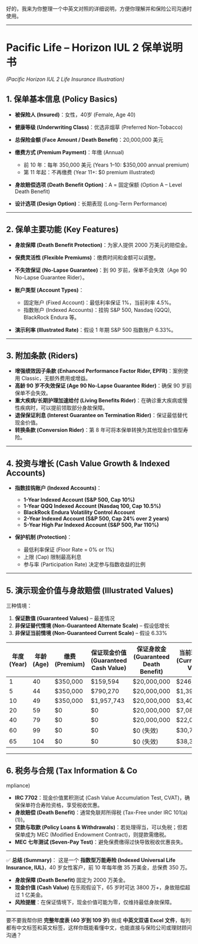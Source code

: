 好的，我来为你整理一个中英文对照的详细说明，方便你理解并和保险公司沟通时使用。

---

# **Pacific Life – Horizon IUL 2 保单说明书**

*(Pacific Horizon IUL 2 Life Insurance Illustration)*

## 1. 保单基本信息 (Policy Basics)

* **被保险人 (Insured)**：女性，40岁 (Female, Age 40)
* **健康等级 (Underwriting Class)**：优选非烟草 (Preferred Non-Tobacco)
* **总保险金额 (Face Amount / Death Benefit)**：20,000,000 美元
* **缴费方式 (Premium Payment)**：年缴 (Annual)

  * 前 10 年：每年 350,000 美元 (Years 1–10: \$350,000 annual premium)
  * 第 11 年起：不再缴费 (Year 11+: \$0 premium illustrated)
* **身故赔偿选项 (Death Benefit Option)**：A = 固定保额 (Option A – Level Death Benefit)
* **设计选项 (Design Option)**：长期表现 (Long-Term Performance)

---

## 2. 保单主要功能 (Key Features)

* **身故保障 (Death Benefit Protection)**：为家人提供 2000 万美元的赔偿金。
* **保费灵活性 (Flexible Premiums)**：缴费时间和金额可以调整。
* **不失效保证 (No-Lapse Guarantee)**：到 90 岁前，保单不会失效（Age 90 No-Lapse Guarantee Rider）。
* **账户类型 (Account Types)**：

  * 固定账户 (Fixed Account)：最低利率保证 1%，当前利率 4.5%。
  * 指数账户 (Indexed Accounts)：挂钩 S\&P 500, Nasdaq (QQQ), BlackRock Endura 等。
* **演示利率 (Illustrated Rate)**：假设 1 年期 S\&P 500 指数账户 6.33%。

---

## 3. 附加条款 (Riders)

* **增强绩效因子条款 (Enhanced Performance Factor Rider, EPFR)**：案例使用 Classic，无额外费用或增益。
* **高龄 90 岁不失效保证 (Age 90 No-Lapse Guarantee Rider)**：确保 90 岁前保单不会失效。
* **重大疾病/长期护理加速给付 (Living Benefits Rider)**：在确诊重大疾病或慢性疾病时，可以提前领取部分身故保障。
* **退保保证利息 (Interest Guarantee on Termination Rider)**：保证最低替代现金价值。
* **转换条款 (Conversion Rider)**：第 8 年可将本保单转换为其他现金价值型寿险。

---

## 4. 投资与增长 (Cash Value Growth & Indexed Accounts)

* **指数挂钩账户 (Indexed Accounts)**：

  * **1-Year Indexed Account (S\&P 500, Cap 10%)**
  * **1-Year QQQ Indexed Account (Nasdaq 100, Cap 10.5%)**
  * **BlackRock Endura Volatility Control Account**
  * **2-Year Indexed Account (S\&P 500, Cap 24% over 2 years)**
  * **5-Year High Par Indexed Account (S\&P 500, Par 110%)**
* **保护机制 (Protection)**：

  * 最低利率保证 (Floor Rate = 0% or 1%)
  * 上限 (Cap) 限制最高利息
  * 参与率 (Participation Rate) 决定参与指数收益的比例

---

## 5. 演示现金价值与身故赔偿 (Illustrated Values)

三种情境：

1. **保证数值 (Guaranteed Values)** – 最差情况
2. **非保证替代情境 (Non-Guaranteed Alternate Scale)** – 假设低增长
3. **非保证当前情境 (Non-Guaranteed Current Scale)** – 假设 6.33%

| 年度 (Year) | 年龄 (Age) | 缴费 (Premium) | 保证现金价值 (Guaranteed Cash Value) | 保证身故金 (Guaranteed Death Benefit) | 当前现金价值 (Current Cash Value) | 当前身故金 (Current Death Benefit) |
| --------- | -------- | ------------ | ------------------------------ | -------------------------------- | --------------------------- | ----------------------------- |
| 1         | 40       | \$350,000    | \$159,594                      | \$20,000,000                     | \$246,420                   | \$20,000,000                  |
| 5         | 44       | \$350,000    | \$790,270                      | \$20,000,000                     | \$1,391,560                 | \$20,000,000                  |
| 10        | 49       | \$350,000    | \$1,957,743                    | \$20,000,000                     | \$3,401,046                 | \$20,000,000                  |
| 20        | 59       | \$0          | \$0                            | \$20,000,000                     | \$7,087,371                 | \$20,000,000                  |
| 40        | 79       | \$0          | \$0                            | \$20,000,000                     | \$22,000,000+               | \$20,000,000                  |
| 60        | 99       | \$0          | \$0                            | \$0 (失效)                         | \$30,775,514                | \$80,930,048                  |
| 65        | 104      | \$0          | \$0                            | \$0 (失效)                         | \$38,331,599                | \$108,199,000+                |

---

## 6. 税务与合规 (Tax Information & Co
mpliance)

* **IRC 7702**：现金价值累积测试 (Cash Value Accumulation Test, CVAT)，确保保单符合寿险资格，享受税收优惠。
* **身故赔偿 (Death Benefit)**：通常免联邦所得税 (Tax-Free under IRC 101(a)(1))。
* **贷款与取款 (Policy Loans & Withdrawals)**：若处理得当，可以免税；但若保单成为 MEC (Modified Endowment Contract)，则提款需缴税。
* **MEC 七年测试 (Seven-Pay Test)**：避免保费缴得过快导致税收优惠丧失。

---

✅ **总结 (Summary)**：
这是一个 **指数型万能寿险 (Indexed Universal Life Insurance, IUL)**，40 岁女性客户，前 10 年每年缴 35 万美金，总保费 350 万。

* **身故保障 (Death Benefit)** 固定为 2000 万美金。
* **现金价值 (Cash Value)** 在乐观假设下，65 岁时可达 3800 万+，身故赔偿超过 1 亿美金。
* **风险提醒**：在保证情境下，现金价值可能为零，仅维持最低身故保障。

---

要不要我帮你把 **完整年度表 (40 岁到 109 岁)** 做成 **中英文双语 Excel 文件**，每列都有中文标签和英文标签，这样你既能看懂中文，也能直接与保险公司或理财顾问沟通？
